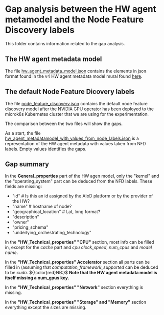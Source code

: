 # Gap analysis between the HW agent metamodel and the Node Feature Discovery labels
This folder contains information related to the gap analysis.

## The HW agent metadata model
The file [hw_agent_metadata_model.json](https://github.com/arne-munch-ellingsen/AIOD-hw-agent/blob/main/gap_analysis/hw_agent_metadata_model.json) contains the elements in json format found in the v4 HW agent metadata model mural found [here](https://app.mural.co/t/iti1211/m/iti1211/1700755468143/3ec0180dcadfdb820520d34e8f6b16e3e877252b?sender=5a46dd89-6989-44b8-a18a-b0faa92d622d).

## The default Node Feature Dicovery labels
The file [node_feature_discovery.json](https://github.com/arne-munch-ellingsen/AIOD-hw-agent/blob/main/gap_analysis/node_feature_discovery.json) contains the default node feature discovery model after the NVIDIA GPU operator has been deployed to the microk8s Kubernetes cluster that we are using for the experimentation.

The comparison between the two files will show the gaps.

As a start, the file [hw_agent_metadatamodel_with_values_from_node_labels.json](https://github.com/arne-munch-ellingsen/AIOD-hw-agent/blob/main/gap_analysis/hw_agent_metadatamodel_with_values_from_node_labels.json) is a representation of the HW agent metadata with values taken from NFD labels. Empty values identifies the gaps.

## Gap summary
In the **General_properties** part of the HW agen model, only the "kernel" and the "operating_system" part can be deduced from the NFD labels. These fields are missing:
* "id"  # Is this an id assigned by the AIoD platform or by the provider of the HW?
* "name" # hostname of node?
* "geographical_location" # Lat, long format?
* "description"
* "owner"
* "pricing_schema"
* "underlying_orchestrating_technology"

In the **"HW_Technical_properties" "CPU"** section, most info can be filled in, except for the *cache* part and *cpu clock_speed*, *num_cpus* and *model name*.

In the **"HW_Technical_properties" Accelerator** section all parts can be filled in (assuming that *computation_framework_supported* can be deduced to be *cuda*. ${\color{red}NB:}$ **Note that the HW agent metadata model is itself missing a num_gpus key**.

In the **"HW_Technical_properties" "Network"** section everything is missing.

In the **"HW_Technical_properties" "Storage" and "Memory"** section everything except the sizes are missing.
